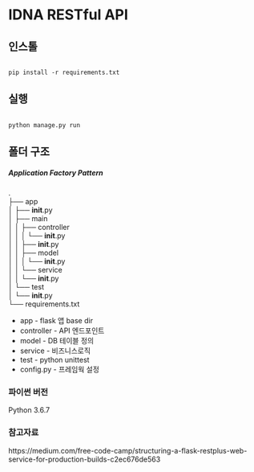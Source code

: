 <h1>IDNA RESTful API </h1>

<h2>인스톨</h2>
<pre><code>
pip install -r requirements.txt
</pre></code>

<h2>실행</h2>
<pre><code>
python manage.py run
</pre></code>


<h2>폴더 구조</h2>
<h5>Application Factory Pattern</h5>

.<br>
├── app<br>
│   ├── __init__.py<br>
│   ├── main<br>
│   │   ├── controller<br>
│   │   │   └── __init__.py<br>
│   │   ├── __init__.py<br>
│   │   ├── model<br>
│   │   │   └── __init__.py<br>
│   │   └── service<br>
│   │       └── __init__.py<br>
│   └── test<br>
│       └── __init__.py<br>
└── requirements.txt<br>


* app - flask 앱 base dir
* controller - API 엔드포인트
* model - DB 테이블 정의 
* service - 비즈니스로직
* test - python unittest
* config.py - 프레임웍 설정 

<h3>파이썬 버전</h3>
Python 3.6.7

<h3>참고자료</h3>
https://medium.com/free-code-camp/structuring-a-flask-restplus-web-service-for-production-builds-c2ec676de563
